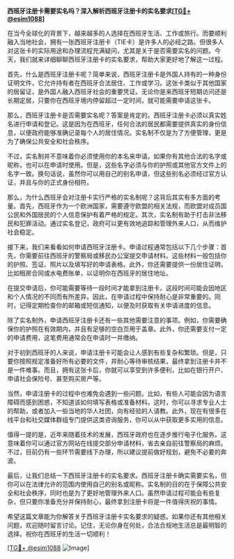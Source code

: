 **西班牙注册卡需要实名吗？深入解析西班牙注册卡的实名要求[[TG💪+ @esim1088](https://t.me/s/esim1088)]**

在当今全球化的背景下，越来越多的人选择在西班牙生活、工作或旅行。而要顺利融入当地社会，拥有一张西班牙注册卡（TIE卡）是许多人的必经之路。但很多人对这张卡的实际用途和办理流程充满疑问，尤其是关于是否需要实名的问题。今天，我们就来详细聊聊西班牙注册卡的实名要求，帮助大家更好地了解这一过程。

首先，什么是西班牙注册卡呢？简单来说，西班牙注册卡是外国人持有的一种身份证明文件，它允许持有者在西班牙合法居住、工作或学习。这张卡类似于其他国家的居留证，是外国人融入西班牙社会的重要凭证。无论你是来西班牙短期访问还是长期定居，只要你在西班牙境内停留超过一定时间，就可能需要申请这张卡。

那么，西班牙注册卡是否需要实名呢？答案是肯定的。西班牙注册卡必须以真实姓名进行申请和登记。这是因为在西班牙，任何合法的居民都需要提供真实的身份信息，以便政府能够准确记录每个人的居住情况。实名制不仅是为了方便管理，更是为了确保公共安全和社会秩序。

不过，实名制并不意味着你必须使用你的本名来申请。如果你有其他合法的名字或昵称，也可以在申请时使用。但是，这些名字必须与你的护照或其他官方文件上的名字一致。换句话说，虽然你可以用自己的别名申请，但这些别名必须经过官方认证，并且与你的正式身份相符。

那么，为什么西班牙会对注册卡实行严格的实名制呢？这背后其实有多方面的考量。首先，西班牙作为一个欧洲国家，需要遵守欧盟的相关法规，而欧盟对成员国公民和外国居民的个人信息保护有着严格的规定。其次，实名制有助于打击非法移民和犯罪活动。通过实名登记，政府可以更有效地追踪和管理外来人口，从而维护社会稳定。

接下来，我们来看看如何申请西班牙注册卡。申请过程通常包括以下几个步骤：首先，你需要前往西班牙的警察局或移民办公室提交申请材料。这些材料一般包括你的护照、签证、照片以及填写好的申请表格。此外，你还需要提供一份居住证明，比如租房合同或水电费账单，以证明你在西班牙的居住地址。

在提交申请后，你可能需要等待一段时间才能拿到注册卡。这段时间可能会因地区和个人情况的不同而有所差异。因此，在申请过程中保持耐心是非常重要的。同时，记得定期检查你的邮箱或短信通知，以便及时获取有关申请进度的信息。

除了实名制外，申请西班牙注册卡还有一些其他需要注意的事项。例如，你需要确保你的护照在有效期内，并且有足够的空白页用于盖章。此外，你还需要支付一定的申请费用，这笔费用通常会在申请时一并缴纳。

对于初到西班牙的人来说，申请注册卡可能会让人感到有些复杂和繁琐。但是，只要你按照规定准备好所有必要的文件，并耐心等待审核结果，最终拿到注册卡并不是一件难事。而且，拥有这张卡后，你就可以享受到许多便利，比如在银行开户、申请社会保险号、甚至购买房产等。

当然，申请注册卡的过程中也难免会遇到一些问题。比如，有些人可能会因为语言障碍而感到困惑，不知道该如何填写表格或准备材料。这时，你可以寻求专业人士的帮助，或者加入一些当地的华人社团，向有经验的人请教。此外，现在有很多在线平台和社交媒体群组专门提供这类咨询服务，你可以从中获取更多实用的信息。

值得一提的是，近年来随着技术的发展，西班牙政府也在逐步推行电子化服务。这意味着你可以通过官方网站在线提交部分申请材料，省去亲自前往警察局的麻烦。不过，目前仍有一些环节需要线下办理，所以建议提前做好规划，避免不必要的奔波。

最后，让我们总结一下西班牙注册卡的实名要求。西班牙注册卡确实需要实名，但你可以在法律允许的范围内使用自己的别名或昵称。实名制的目的在于保障公共安全和社会秩序，同时也是为了更好地管理外来人口。虽然申请过程可能会有些复杂，但只要你准备充分并保持耐心，最终拿到注册卡将是一件值得庆祝的事情。

希望这篇文章能为你解答关于西班牙注册卡实名要求的疑惑。如果你还有其他相关问题，欢迎随时留言讨论。记住，无论你身在何处，合法合规地生活总是最明智的选择。祝你在西班牙的生活一切顺利！

[[TG💪+ @esim1088](https://t.me/s/esim1088) ![Image](https://i.postimg.cc/4NQfJmqS/Snipaste-2025-05-13-00-14-12.png)]